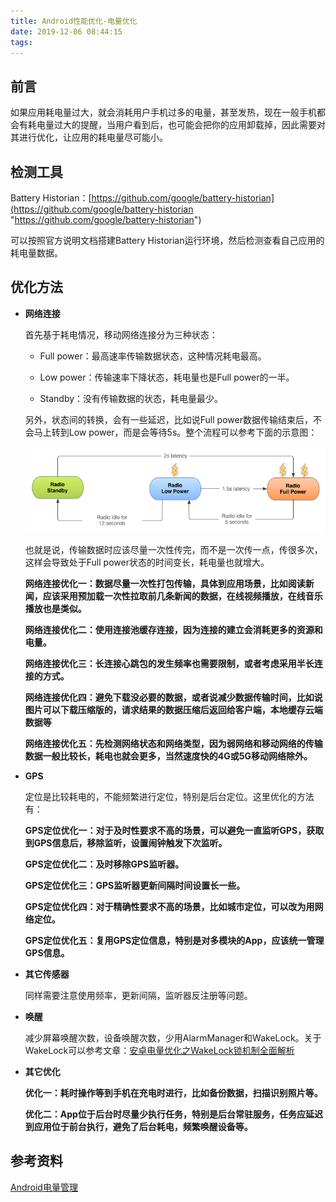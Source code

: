 ```yaml
---
title: Android性能优化-电量优化
date: 2019-12-06 08:44:15
tags:
---
```


## 前言

如果应用耗电量过大，就会消耗用户手机过多的电量，甚至发热，现在一般手机都会有耗电量过大的提醒，当用户看到后，也可能会把你的应用卸载掉，因此需要对其进行优化，让应用的耗电量尽可能小。

## 检测工具

Battery Historian：[https://github.com/google/battery-historian](https://github.com/google/battery-historian "https://github.com/google/battery-historian")

可以按照官方说明文档搭建Battery Historian运行环境，然后检测查看自己应用的耗电量数据。

## 优化方法

* **网络连接**
	
	首先基于耗电情况，移动网络连接分为三种状态：
	
	* Full power：最高速率传输数据状态，这种情况耗电最高。

	* Low power：传输速率下降状态，耗电量也是Full power的一半。

    * Standby：没有传输数据的状态，耗电量最少。

	另外，状态间的转换，会有一些延迟，比如说Full power数据传输结束后，不会马上转到Low power，而是会等待5s。整个流程可以参考下面的示意图：

	![image](/images/mobile_radio_state_machine.png)

	也就是说，传输数据时应该尽量一次性传完，而不是一次传一点，传很多次，这样会导致处于Full power状态的时间变长，耗电量也就增大。

	**网络连接优化一：数据尽量一次性打包传输，具体到应用场景，比如阅读新闻，应该采用预加载一次性拉取前几条新闻的数据，在线视频播放，在线音乐播放也是类似。**

	**网络连接优化二：使用连接池缓存连接，因为连接的建立会消耗更多的资源和电量。**

	**网络连接优化三：长连接心跳包的发生频率也需要限制，或者考虑采用半长连接的方式。**

	**网络连接优化四：避免下载没必要的数据，或者说减少数据传输时间，比如说图片可以下载压缩版的，请求结果的数据压缩后返回给客户端，本地缓存云端数据等**

	**网络连接优化五：先检测网络状态和网络类型，因为弱网络和移动网络的传输数据一般比较长，耗电也就会更多，当然速度快的4G或5G移动网络除外。**

* **GPS**

	定位是比较耗电的，不能频繁进行定位，特别是后台定位。这里优化的方法有：

	**GPS定位优化一：对于及时性要求不高的场景，可以避免一直监听GPS，获取到GPS信息后，移除监听，设置闹钟触发下次监听。**

	**GPS定位优化二：及时移除GPS监听器。**

	**GPS定位优化三：GPS监听器更新间隔时间设置长一些。**

	**GPS定位优化四：对于精确性要求不高的场景，比如城市定位，可以改为用网络定位。**

	**GPS定位优化五：复用GPS定位信息，特别是对多模块的App，应该统一管理GPS信息。**

* **其它传感器**
	
	同样需要注意使用频率，更新间隔，监听器反注册等问题。

* **唤醒**

	减少屏幕唤醒次数，设备唤醒次数，少用AlarmManager和WakeLock。关于WakeLock可以参考文章：[安卓电量优化之WakeLock锁机制全面解析](https://www.cnblogs.com/leipDao/p/8241468.html "https://www.cnblogs.com/leipDao/p/8241468.html")

* **其它优化**

	**优化一：耗时操作等到手机在充电时进行，比如备份数据，扫描识别照片等。**

	**优化二：App位于后台时尽量少执行任务，特别是后台常驻服务，任务应延迟到应用位于前台执行，避免了后台耗电，频繁唤醒设备等。**


## 参考资料

[Android电量管理](https://developer.android.google.cn/about/versions/pie/power.html "https://developer.android.google.cn/about/versions/pie/power.html")